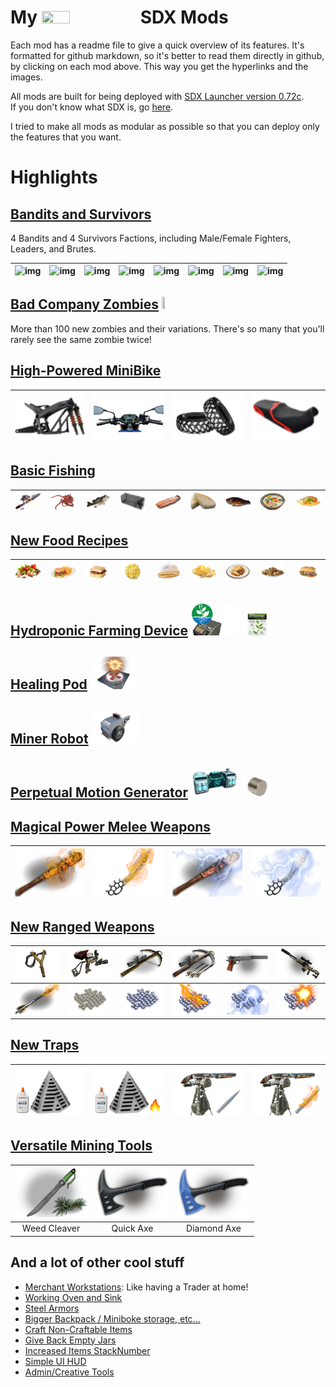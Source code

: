 <!--Read this in github to have all the visuals and formatting: https://github.com/manux32/7dtdSdxMods-->
# My <img src="https://manux32.github.io/7dtd_miscImages/7dtd_logo_small.png" width="30%" height="30%"> SDX Mods


Each mod has a readme file to give a quick overview of its features. It's formatted for github markdown, so it's better to read them directly in github, by clicking on each mod above. This way you get the hyperlinks and the images.  


All mods are built for being deployed with [SDX Launcher version 0.72c](https://github.com/SphereII/SDXWorkshop/blob/master/SDX0.7.2c.zip).  
If you don't know what SDX is, go [here](https://7daystodie.com/forums/showthread.php?72888-7D2D-SDX-Tutorials-and-Modding-Kit).  

I tried to make all mods as modular as possible so that you can deploy only the features that you want.

# Highlights

## [Bandits and Survivors](Manux_SurvivorsAndBandits)  
4 Bandits and 4 Survivors Factions, including Male/Female Fighters, Leaders, and Brutes.  

| ![img](https://manux32.github.io/7dtd_SurvivorsAndBanditsModImages/AdventurerMaleWarm.jpg) | ![img](https://manux32.github.io/7dtd_SurvivorsAndBanditsModImages/HillbillyMaleWarm.jpg) | ![img](https://manux32.github.io/7dtd_SurvivorsAndBanditsModImages/RastaMaleWarm.jpg) | ![img](https://manux32.github.io/7dtd_SurvivorsAndBanditsModImages/RebelTeenGirlWarm.jpg) | ![img](https://manux32.github.io/7dtd_SurvivorsAndBanditsModImages/PunkMaleWarm.jpg) | ![img](https://manux32.github.io/7dtd_SurvivorsAndBanditsModImages/NaziMaleWarm.jpg) | ![img](https://manux32.github.io/7dtd_SurvivorsAndBanditsModImages/BarbarianMaleWarm.jpg) | ![img](https://manux32.github.io/7dtd_SurvivorsAndBanditsModImages/ClownMaleWarm.jpg) |
|:---:|:---:|:---:|:---:|:---:|:---:|:---:|:---:|  

## [Bad Company Zombies](Manux_BadCompanyZombies)  [<img src="https://manux32.github.io/7dtd_miscImages/BadCompanyZombies_logo.jpg" width="10%" height="10%">](Manux_BadCompanyZombies)
More than 100 new zombies and their variations. There's so many that you'll rarely see the same zombie twice!

## [High-Powered MiniBike](Manux_HPMiniBike)  
| ![img](Manux_HPMiniBike/Icons/robustMinibikeChassis.png) | ![img](Manux_HPMiniBike/Icons/professionalMinibikeHandlebars.png) | ![img](Manux_HPMiniBike/Icons/HPminibikeWheels.png) | ![img](Manux_HPMiniBike/Icons/deluxeMinibikeSeat.png) |
|:---:|:---:|:---:|:---:|

## [Basic Fishing](Manux_BasicFishing)  
| ![Fishing Rod](Manux_BasicFishing/Icons/fishingRod.png) | ![Fish Bait](Manux_BasicFishing/Icons/fishBait.png) | ![Raw Fish](Manux_BasicFishing/Icons/rawFish.png) | ![Fishing Trap](Manux_BasicFishing/Icons/fishingTrap.png) | ![Grilled Fish](Manux_BasicFishing/Icons/grilledFish.png) | ![Boiled Fish](Manux_BasicFishing/Icons/boiledFish.png) | ![Charred Fish](Manux_BasicFishing/Icons/charredFish.png) | ![Fish Stew](Manux_BasicFishing/Icons/fishStew.png) | ![Fish And Chips](Manux_BasicFishing/Icons/fishAndChips.png) |
|:---:|:---:|:---:|:---:|:---:|:---:|:---:|:---:|:---:|

## [New Food Recipes](Manux_FoodRecipes)  
| ![img](Manux_FoodRecipes/Icons/assortedVegetables.png) | ![img](Manux_FoodRecipes/Icons/burgerAndFries.png) | ![img](Manux_FoodRecipes/Icons/baconEggSandwich.png) | ![img](Manux_FoodRecipes/Icons/scrambledEggs.png) | ![img](Manux_FoodRecipes/Icons/Omelet.png) | ![img](Manux_FoodRecipes/Icons/rawPasta.png) | ![img](Manux_FoodRecipes/Icons/sheperdsPie.png) | ![img](Manux_FoodRecipes/Icons/padThai.png) | ![img](Manux_FoodRecipes/Icons/steakSandwich.png) |
|:---:|:---:|:---:|:---:|:---:|:---:|:---:|:---:|:---:|

## [Hydroponic Farming Device](Manux_HydroponicFarm)  [<img src="Manux_HydroponicFarm/Icons/hydroponicFarmPower.png" width="15%" height="15%">](Manux_HydroponicFarm)  [<img src="Manux_HydroponicFarm/Icons/hydroponicsBook.png" width="10%" height="10%">](Manux_HydroponicFarm)  

## [Healing Pod](Manux_HealingPod)  [<img src="Manux_HealingPod/Icons/healingPod.png" width="15%" height="15%">](Manux_HealingPod) 

## [Miner Robot](Manux_MinerRobot)  [<img src="Manux_MinerRobot/Icons/minerGeneric.png" width="15%" height="15%">](Manux_MinerRobot) 

## [Perpetual Motion Generator](Manux_PerpetualMotionGenerator)  [<img src="Manux_PerpetualMotionGenerator/Icons/perpetualMotionGenerator.png" width="15%" height="15%">](Manux_PerpetualMotionGenerator)  [<img src="Manux_PerpetualMotionGenerator/Icons/perpetualMotionGeneratorMagnet.png" width="10%" height="10%">](Manux_PerpetualMotionGenerator)  

## [Magical Power Melee Weapons](Manux_MeleeWeapons)  
| ![img](Manux_MeleeWeapons/Icons/flamingClubSpiked.png) | ![img](Manux_MeleeWeapons/Icons/flamingMachete.png) | ![img](Manux_MeleeWeapons/Icons/lightningClubSpiked.png) | ![img](Manux_MeleeWeapons/Icons/lightningMachete.png) |
|:---:|:---:|:---:|:---:| 

## [New Ranged Weapons](Manux_RangedWeapons)  
| ![img](Manux_RangedWeapons/Icons/slingshot.png) | ![img](Manux_RangedWeapons/Icons/slingshotRepeaterHPScope.png) | ![img](Manux_RangedWeapons/Icons/crossbowHPScope.png) | ![img](Manux_RangedWeapons/Icons/crossbowRepeaterHPScope.png) | ![img](Manux_RangedWeapons/Icons/gunPistolSilenced.png) | ![img](Manux_RangedWeapons/Icons/SilencedSniper.png) |
|:---:|:---:|:---:|:---:|:---:|:---:|
| ![img](Manux_RangedWeapons/Icons/flamingCrossbowBolt.png) | ![img](Manux_RangedWeapons/Icons/slingshotRockAmmo.png) | ![img](Manux_RangedWeapons/Icons/slingshotSteelAmmo.png) | ![img](Manux_RangedWeapons/Icons/flamingSlingshotAmmo.png) | ![img](Manux_RangedWeapons/Icons/shockingSlingshotAmmo.png) | ![img](Manux_RangedWeapons/Icons/explodingSlingshotAmmo.png) |

## [New Traps](Manux_Traps)  
| ![img](Manux_Traps/Icons/trapAdhesiveElectricSteelSpike.png) | ![img](Manux_Traps/Icons/trapAdhesiveElectricSteelFireSpike.png) | ![img](Manux_Traps/Icons/trapDartAutoTurret.png) | ![img](Manux_Traps/Icons/trapFlamingDartAutoTurret.png) |
|:---:|:---:|:---:|:---:| 

## [Versatile Mining Tools](Manux_MiningTools)  
| ![img](Manux_MiningTools/Icons/weedCleaver.png) | ![img](Manux_MiningTools/Icons/quickaxe.png) | ![img](Manux_MiningTools/Icons/diamondaxe.png) |
|:---:|:---:|:---:|
| Weed Cleaver | Quick Axe | Diamond Axe |  

## And a lot of other cool stuff
- [Merchant Workstations](Manux_MerchantWorkstations): Like having a Trader at home!
- [Working Oven and Sink](Manux_WorkingOvenAndSink)
- [Steel Armors](Manux_ArmorsAndClothing)
- [Bigger Backpack / Miniboke storage, etc...](Manux_BiggerBackPackMiniBikeContainersCraftingSlots)
- [Craft Non-Craftable Items](Manux_CraftNonCraftableItems)
- [Give Back Empty Jars](Manux_GiveBackEmptyJars)
- [Increased Items StackNumber](Manux_IncreasedItemsStackNumber)
- [Simple UI HUD](Manux_SimpleUI_HUD)
- [Admin/Creative Tools](Manux_AdminTools)

